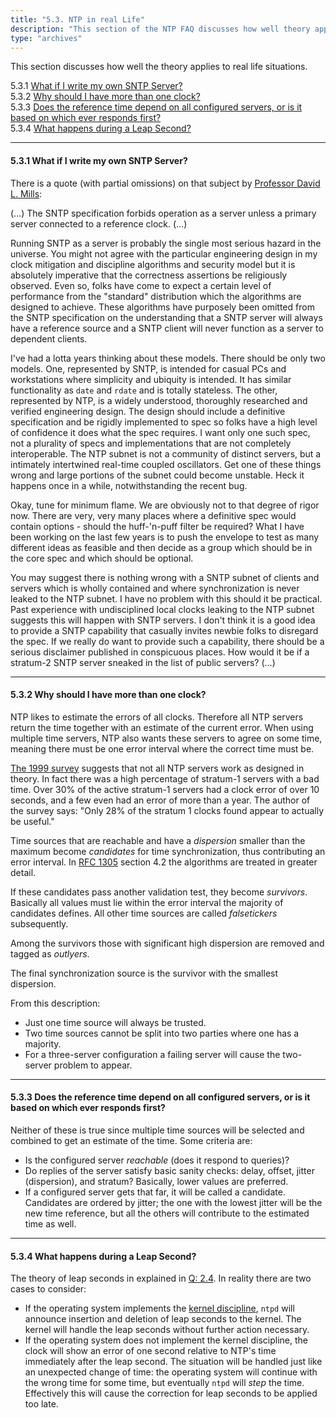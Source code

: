 ```yaml
---
title: "5.3. NTP in real Life"
description: "This section of the NTP FAQ discusses how well theory applies to real life situations."
type: "archives"
---
```


This section discusses how well the theory applies to real life situations.

5.3.1 [What if I write my own SNTP Server?](#531-what-if-i-write-my-own-sntp-server)  
5.3.2 [Why should I have more than one clock?](#532-why-should-i-have-more-than-one-clock)  
5.3.3 [Does the reference time depend on all configured servers, or is it based on which ever responds first?](#533-does-the-reference-time-depend-on-all-configured-servers-or-is-it-based-on-which-ever-responds-first)  
5.3.4 [What happens during a Leap Second?](#534-what-happens-during-a-leap-second)

* * *

#### 5.3.1 What if I write my own SNTP Server?

There is a quote (with partial omissions) on that subject by [Professor David L. Mills](https://www.nwtime.org/tribute-to-david-l-mills/):

(...) The SNTP specification forbids operation as a server unless a primary server connected to a reference clock. (...)

Running SNTP as a server is probably the single most serious hazard in the universe. You might not agree with the particular engineering design in my clock mitigation and discipline algorithms and security model but it is absolutely imperative that the correctness assertions be religiously observed. Even so, folks have come to expect a certain level of performance from the "standard" distribution which the algorithms are designed to achieve. These algorithms have purposely been omitted from the SNTP specification on the understanding that a SNTP server will always have a reference source and a SNTP client will never function as a server to dependent clients.

I've had a lotta years thinking about these models. There should be only two models. One, represented by SNTP, is intended for casual PCs and workstations where simplicity and ubiquity is intended. It has similar functionality as `date` and `rdate` and is totally stateless. The other, represented by NTP, is a widely understood, thoroughly researched and verified engineering design. The design should include a definitive specification and be rigidly implemented to spec so folks have a high level of confidence it does what the spec requires. I want only one such spec, not a plurality of specs and implementations that are not completely interoperable. The NTP subnet is not a community of distinct servers, but a intimately intertwined real-time coupled oscillators. Get one of these things wrong and large portions of the subnet could become unstable. Heck it happens once in a while, notwithstanding the recent bug.

Okay, tune for minimum flame. We are obviously not to that degree of rigor now. There are very, very many places where a definitive spec would contain options - should the huff-'n-puff filter be required? What I have been working on the last few years is to push the envelope to test as many different ideas as feasible and then decide as a group which should be in the core spec and which should be optional.

You may suggest there is nothing wrong with a SNTP subnet of clients and servers which is wholly contained and where synchronization is never leaked to the NTP subnet. I have no problem with this should it be practical. Past experience with undisciplined local clocks leaking to the NTP subnet suggests this will happen with SNTP servers. I don't think it is a good idea to provide a SNTP capability that casually invites newbie folks to disregard the spec. If we really do want to provide such a capability, there should be a serious disclaimer published in conspicuous places. How would it be if a stratum-2 SNTP server sneaked in the list of public servers? (...)

* * *

#### 5.3.2 Why should I have more than one clock?

NTP likes to estimate the errors of all clocks. Therefore all NTP servers return the time together with an estimate of the current error. When using multiple time servers, NTP also wants these servers to agree on some time, meaning there must be one error interval where the correct time must be.

[The 1999 survey](/reflib/reports/ntp-survey99-minar.pdf) suggests that not all NTP servers work as designed in theory. In fact there was a high percentage of stratum-1 servers with a bad time. Over 30% of the active stratum-1 servers had a clock error of over 10 seconds, and a few even had an error of more than a year. The author of the survey says: "Only 28% of the stratum 1 clocks found appear to actually be useful."

Time sources that are reachable and have a _dispersion_ smaller than the maximum become _candidates_ for time synchronization, thus contributing an error interval. In [RFC 1305](/reflib/rfc/rfc1305/rfc1305b.pdf) section 4.2 the algorithms are treated in greater detail.

If these candidates pass another validation test, they become _survivors_. Basically all values must lie within the error interval the majority of candidates defines. All other time sources are called _falsetickers_ subsequently.

Among the survivors those with significant high dispersion are removed and tagged as _outlyers_.

The final synchronization source is the survivor with the smallest dispersion.

From this description:

*   Just one time source will always be trusted.
*   Two time sources cannot be split into two parties where one has a majority.
*   For a three-server configuration a failing server will cause the two-server problem to appear.

* * *

#### 5.3.3 Does the reference time depend on all configured servers, or is it based on which ever responds first?

Neither of these is true since multiple time sources will be selected and combined to get an estimate of the time. Some criteria are:

*   Is the configured server _reachable_ (does it respond to queries)?
*   Do replies of the server satisfy basic sanity checks: delay, offset, jitter (dispersion), and stratum? Basically, lower values are preferred.
*   If a configured server gets that far, it will be called a candidate. Candidates are ordered by jitter; the one with the lowest jitter will be the new time reference, but all the others will contribute to the estimated time as well.

* * *

#### 5.3.4 What happens during a Leap Second?

The theory of leap seconds in explained in [Q: 2.4](/ntpfaq/ntp-s-time/#24-what-happens-during-a-leap-second). In reality there are two cases to consider:

*   If the operating system implements the [kernel discipline](/ntpfaq/ntp-s-algo-kernel/), `ntpd` will announce insertion and deletion of leap seconds to the kernel. The kernel will handle the leap seconds without further action necessary.
*   If the operating system does not implement the kernel discipline, the clock will show an error of one second relative to NTP's time immediately after the leap second. The situation will be handled just like an unexpected change of time: the operating system will continue with the wrong time for some time, but eventually `ntpd` will _step_ the time. Effectively this will cause the correction for leap seconds to be applied too late.